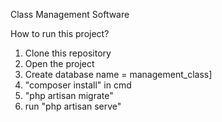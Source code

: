 Class Management Software

How to run this project?
1. Clone this repository
2. Open the project
3. Create database name = management_class]
4. "composer install" in cmd
5. "php artisan migrate"
6. run "php artisan serve"

